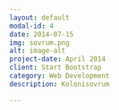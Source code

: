 ```yaml
---
layout: default
modal-id: 4
date: 2014-07-15
img: sovrum.png
alt: image-alt
project-date: April 2014
client: Start Bootstrap
category: Web Development
description: Kolonisovrum

---
```

